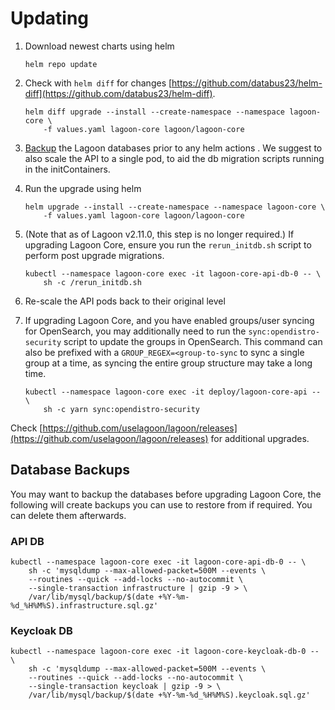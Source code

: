 # Updating

1. Download newest charts using helm

    ```
    helm repo update
    ```

2. Check with `helm diff` for changes [https://github.com/databus23/helm-diff](https://github.com/databus23/helm-diff).

    ```
    helm diff upgrade --install --create-namespace --namespace lagoon-core \
        -f values.yaml lagoon-core lagoon/lagoon-core
    ```

3. [Backup](#database-backups) the Lagoon databases prior to any helm actions .
   We suggest to also scale the API to a single pod, to aid the db migration scripts running in the initContainers.

4. Run the upgrade using helm

    ```
    helm upgrade --install --create-namespace --namespace lagoon-core \
        -f values.yaml lagoon-core lagoon/lagoon-core
    ```

5. (Note that as of Lagoon v2.11.0, this step is no longer required.)
    If upgrading Lagoon Core, ensure you run the `rerun_initdb.sh` script to perform post upgrade migrations.

    ```
    kubectl --namespace lagoon-core exec -it lagoon-core-api-db-0 -- \
        sh -c /rerun_initdb.sh
    ```

6. Re-scale the API pods back to their original level

6. If upgrading Lagoon Core, and you have enabled groups/user syncing for OpenSearch, you may additionally need to run the `sync:opendistro-security` script to update the groups in OpenSearch. This command can also be prefixed with a `GROUP_REGEX=<group-to-sync` to sync a single group at a time, as syncing the entire group structure may take a long time.

    ```
    kubectl --namespace lagoon-core exec -it deploy/lagoon-core-api -- \
        sh -c yarn sync:opendistro-security
    ```
Check [https://github.com/uselagoon/lagoon/releases](https://github.com/uselagoon/lagoon/releases) for additional upgrades.

## Database Backups

You may want to backup the databases before upgrading Lagoon Core, the following will create backups you can use to restore from if required.
You can delete them afterwards.

### API DB
```
kubectl --namespace lagoon-core exec -it lagoon-core-api-db-0 -- \
    sh -c 'mysqldump --max-allowed-packet=500M --events \
    --routines --quick --add-locks --no-autocommit \
    --single-transaction infrastructure | gzip -9 > \
    /var/lib/mysql/backup/$(date +%Y-%m-%d_%H%M%S).infrastructure.sql.gz'
```

### Keycloak DB
```
kubectl --namespace lagoon-core exec -it lagoon-core-keycloak-db-0 -- \
    sh -c 'mysqldump --max-allowed-packet=500M --events \
    --routines --quick --add-locks --no-autocommit \
    --single-transaction keycloak | gzip -9 > \
    /var/lib/mysql/backup/$(date +%Y-%m-%d_%H%M%S).keycloak.sql.gz'
```
